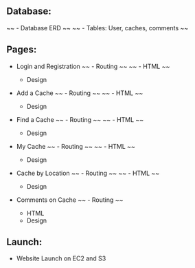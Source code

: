 ## Database:

~~ - Database ERD ~~
~~ - Tables: User, caches, comments ~~

## Pages:

- Login and Registration
~~  - Routing ~~
~~  - HTML ~~
  - Design

- Add a Cache
~~  - Routing ~~
~~  - HTML ~~
  - Design

- Find a Cache
~~  - Routing ~~
~~  - HTML ~~
  - Design

- My Cache
~~  - Routing ~~
~~  - HTML ~~
  - Design

- Cache by Location
~~  - Routing ~~
~~  - HTML ~~
  - Design

- Comments on Cache
  ~~ - Routing ~~
  - HTML
  - Design

## Launch:

- Website Launch on EC2 and S3
